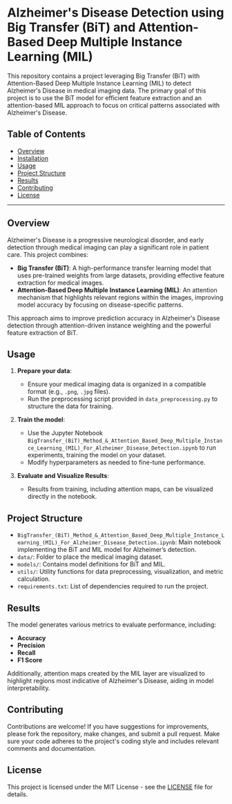# Alzheimer's Disease Detection using Big Transfer (BiT) and Attention-Based Deep Multiple Instance Learning (MIL)

This repository contains a project leveraging Big Transfer (BiT) with Attention-Based Deep Multiple Instance Learning (MIL) to detect Alzheimer's Disease in medical imaging data. The primary goal of this project is to use the BiT model for efficient feature extraction and an attention-based MIL approach to focus on critical patterns associated with Alzheimer's Disease.

## Table of Contents
- [Overview](#overview)
- [Installation](#installation)
- [Usage](#usage)
- [Project Structure](#project-structure)
- [Results](#results)
- [Contributing](#contributing)
- [License](#license)

---

## Overview

Alzheimer's Disease is a progressive neurological disorder, and early detection through medical imaging can play a significant role in patient care. This project combines:
- **Big Transfer (BiT)**: A high-performance transfer learning model that uses pre-trained weights from large datasets, providing effective feature extraction for medical images.
- **Attention-Based Deep Multiple Instance Learning (MIL)**: An attention mechanism that highlights relevant regions within the images, improving model accuracy by focusing on disease-specific patterns.

This approach aims to improve prediction accuracy in Alzheimer's Disease detection through attention-driven instance weighting and the powerful feature extraction of BiT.

## Usage

1. **Prepare your data**:
   - Ensure your medical imaging data is organized in a compatible format (e.g., `.png`, `.jpg` files).
   - Run the preprocessing script provided in `data_preprocessing.py` to structure the data for training.

2. **Train the model**:
   - Use the Jupyter Notebook `BigTransfer_(BiT)_Method_&_Attention_Based_Deep_Multiple_Instance_Learning_(MIL)_For_Alzheimer_Disease_Detection.ipynb` to run experiments, training the model on your dataset.
   - Modify hyperparameters as needed to fine-tune performance.

3. **Evaluate and Visualize Results**:
   - Results from training, including attention maps, can be visualized directly in the notebook.

## Project Structure

- `BigTransfer_(BiT)_Method_&_Attention_Based_Deep_Multiple_Instance_Learning_(MIL)_For_Alzheimer_Disease_Detection.ipynb`: Main notebook implementing the BiT and MIL model for Alzheimer’s detection.
- `data/`: Folder to place the medical imaging dataset.
- `models/`: Contains model definitions for BiT and MIL.
- `utils/`: Utility functions for data preprocessing, visualization, and metric calculation.
- `requirements.txt`: List of dependencies required to run the project.

## Results

The model generates various metrics to evaluate performance, including:
- **Accuracy**
- **Precision**
- **Recall**
- **F1 Score**

Additionally, attention maps created by the MIL layer are visualized to highlight regions most indicative of Alzheimer's Disease, aiding in model interpretability.

## Contributing

Contributions are welcome! If you have suggestions for improvements, please fork the repository, make changes, and submit a pull request. Make sure your code adheres to the project's coding style and includes relevant comments and documentation.

## License

This project is licensed under the MIT License - see the [LICENSE](LICENSE) file for details.
